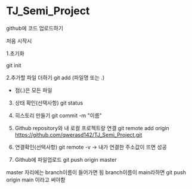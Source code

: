 # TJ_Semi_Project

github에 코드 업로드하기

처음 시작시

1.초기화

git init

2.추가할 파일 더하기
git add (파일명 또는 .)

* 점(.)은 모든 파일

3. 상태 확인(선택사항)
git status

4. 히스토리 만들기
git commit -m "이름"

5. Github repository와 내 로컬 프로젝트랑 연결
git remote add origin https://github.com/qwerasd142/TJ_Semi_Project.git

6. 연결확인(선택사항)
git remote -v
-> 내가 연결한 주소값이 뜨면 성공

7. Github에 파일업로드
git push origin master

master 자리에는 branch이름이 들어가면 됨 branch이름이 main라하면 git push origin main 이라고 써야함

